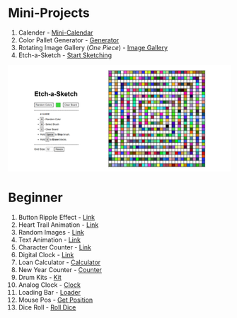 # Mini-Projects

1. Calender - [Mini-Calendar](https://kamal-stark-dev.github.io/Mini-Projects/Calendar/index.html)
2. Color Pallet Generator - [Generator](https://kamal-stark-dev.github.io/Mini-Projects/Color-Pallet-Generator/index.html)
3. Rotating Image Gallery (_One Piece_) - [Image Gallery](https://kamal-stark-dev.github.io/Mini-Projects/Rotating-Image-Gallery/index.html)
4. Etch-a-Sketch - [Start Sketching](https://kamal-stark-dev.github.io/Mini-Projects/Etch-a-Sketch/index.html)

![Demo](./Etch-a-Sketch/demo.png)

# Beginner

1. Button Ripple Effect - [Link](https://kamal-stark-dev.github.io/Mini-Projects/Beginner/Button-Ripple-Effect/index.html)
2. Heart Trail Animation - [Link](https://kamal-stark-dev.github.io/Mini-Projects/Beginner/Heart-Trail-Animation/index.html)
3. Random Images - [Link](https://kamal-stark-dev.github.io/Mini-Projects/Beginner/Random-Images/index.html)
4. Text Animation - [Link](https://kamal-stark-dev.github.io/Mini-Projects/Beginner/Text-Animation/index.html)
5. Character Counter - [Link](https://kamal-stark-dev.github.io/Mini-Projects/Beginner/Real-Time-Character-Counter/index.html)
6. Digital Clock - [Link](https://kamal-stark-dev.github.io/Mini-Projects/Beginner/Digital-Clock/index.html)
7. Loan Calculator - [Calculator](https://kamal-stark-dev.github.io/Mini-Projects/Beginner/Loan-Calculator/index.html)
8. New Year Counter - [Counter](https://kamal-stark-dev.github.io/Mini-Projects/Beginner/Countdown-To-Next-Year/index.html)
9. Drum Kits - [Kit](https://kamal-stark-dev.github.io/Mini-Projects/Beginner/Drum-Kits/index.html)
10. Analog Clock - [Clock](https://kamal-stark-dev.github.io/Mini-Projects/Beginner/Analog-Clock/index.html)
11. Loading Bar - [Loader](https://kamal-stark-dev.github.io/Mini-Projects/Beginner/Loading-Bar/index.html)
12. Mouse Pos - [Get Position](https://kamal-stark-dev.github.io/Mini-Projects/Beginner/Mouse-Pos/index.html)
13. Dice Roll - [Roll Dice](https://kamal-stark-dev.github.io/Mini-Projects/Beginner/Dice-Roll/index.html)
